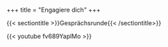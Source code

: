 +++
title = "Engagiere dich"
+++

{{< sectiontitle >}}Gesprächsrunde{{< /sectiontitle>}}

{{< youtube fv689YaplMo >}}